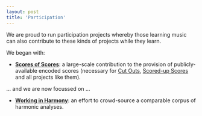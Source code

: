 ```yaml
---
layout: post
title: 'Participation'
---
```


We are proud to run participation projects whereby those learning music can also contribute to these kinds of projects while they learn.

We began with:
* [**Scores of Scores**](/scores-of-scores): a large-scale contribution to the provision of publicly-available encoded scores (necessary for [Cut Outs](/cut-outs), [Scored-up Scores](/scored-up-scores) and all projects like them).

... and we are now focussed on ...

* [**Working in Harmony**](/working-in-harmony): an effort to crowd-source a comparable corpus of harmonic analyses.
